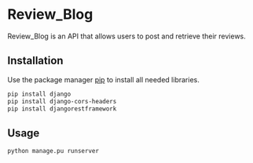 # Review_Blog

Review_Blog is an API that allows users to post and retrieve their reviews.

## Installation

Use the package manager [pip](https://pip.pypa.io/en/stable/) to install all needed libraries.

```bash
pip install django
pip install django-cors-headers
pip install djangorestframework
```

## Usage

```python
python manage.pu runserver
```

